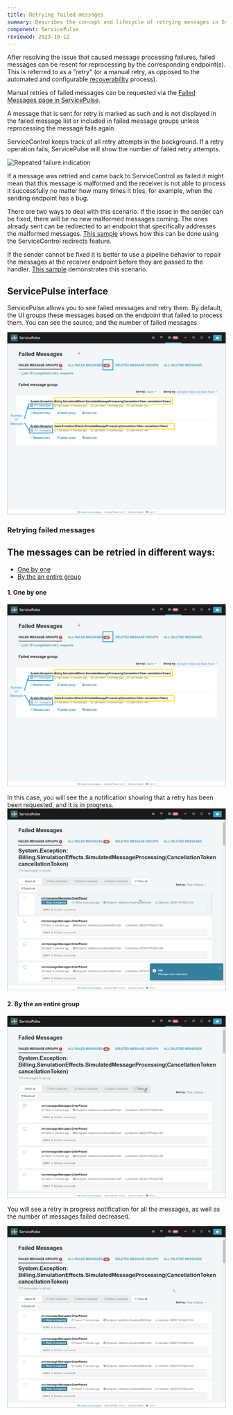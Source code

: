 ```yaml
---
title: Retrying failed messages
summary: Describes the concept and lifecycle of retrying messages in ServicePulse
component: ServicePulse
reviewed: 2023-10-11
---
```


After resolving the issue that caused message processing failures, failed messages can be resent for reprocessing by the corresponding endpoint(s). This is referred to as a "retry" (or a manual retry, as opposed to the automated and configurable [recoverability](/nservicebus/recoverability/) process).

Manual retries of failed messages can be requested via the [Failed Messages page in ServicePulse](/servicepulse/intro-failed-messages.md).

A message that is sent for retry is marked as such and is not displayed in the failed message list or included in failed message groups unless reprocessing the message fails again.

ServiceControl keeps track of all retry attempts in the background. If a retry operation fails, ServicePulse will show the number of failed retry attempts.

![Repeated failure indication](images/failed-messages-repeated-failure.png 'width=500')

If a message was retried and came back to ServiceControl as failed it might mean that this message is malformed and the receiver is not able to process it successfully no matter how many times it tries, for example, when the sending endpoint has a bug.

There are two ways to deal with this scenario. If the issue in the sender can be fixed, there will be no new malformed messages coming. The ones already sent can be redirected to an endpoint that specifically addresses the malformed messages. [This sample](/samples/servicecontrol/fix-messages/) shows how this can be done using the ServiceControl redirects feature.

If the sender cannot be fixed it is better to use a pipeline behavior to repair the messages at the receiver endpoint before they are passed to the handler. [This sample](/samples/pipeline/fix-messages-using-behavior/) demonstrates this scenario.


## ServicePulse interface

ServicePulse allows you to see failed messages and retry them. By default, the UI groups these messages based on the endpoint that failed to process them. You can see the source, and the number of failed messages.

![Failed Messages ](/servicepulse/images/retry/failed-mesage-groups-annotated.png)

### Retrying failed messages

The messages can be retried in different ways:
 -
 - [One by one](#the-messages-can-be-retried-in-different-ways-one-by-one)
 - [By the an entire group](#the-messages-can-be-retried-in-different-ways-by-the-an-entire-group)

#### 1. One by one

![Individual message retry](/servicepulse/images/retry/failed-mesage-groups-annotated.png)

In this case, you will see the a notification showing that a retry has been been requested, and it is in progress.
![Individual message retry in progress](/servicepulse/images/retry/one-retry-in-progress.png)

#### 2. By the an entire group

![Retry all](/servicepulse/images/retry/retry-all.png)

You will see a retry in progress notification for all the messages, as well as the number of messages failed decreased.

![All retried in progress](/servicepulse/images/retry/all-retry-in-progress.png)
